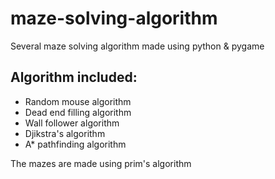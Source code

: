 # maze-solving-algorithm
Several maze solving algorithm made using python &amp; pygame

## Algorithm included:
- Random mouse algorithm
- Dead end filling algorithm
- Wall follower algorithm
- Djikstra's algorithm
- A* pathfinding algorithm

The mazes are made using prim's algorithm
